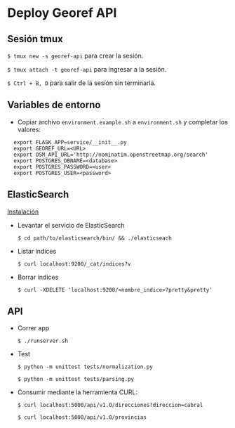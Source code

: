 # Deploy Georef API

## Sesión tmux

`$ tmux new -s georef-api`  para crear la sesión.

`$ tmux attach -t georef-api` para ingresar a la sesión.

`$ Ctrl + B, D` para salir de la sesión sin terminarla.

## Variables de entorno

- Copiar archivo `environment.example.sh` a `environment.sh` y completar los valores:

```
  export FLASK_APP=service/__init__.py
  export GEOREF_URL=<URL>
  export OSM_API_URL='http://nominatim.openstreetmap.org/search'
  export POSTGRES_DBNAME=<database>
  export POSTGRES_PASSWORD=<user>
  export POSTGRES_USER=<password>
```

## ElasticSearch

[Instalación](https://www.elastic.co/guide/en/elasticsearch/reference/current/_installation.html)

- Levantar el servicio de ElasticSearch

  `$ cd path/to/elasticsearch/bin/ && ./elasticseach`
  
  
- Listar índices

  `$ curl localhost:9200/_cat/indices?v`

- Borrar índices

  `$ curl -XDELETE 'localhost:9200/<nombre_indice>?pretty&pretty'`

## API 

- Correr app

  `$ ./runserver.sh`
  
  
- Test

  `$ python -m unittest tests/normalization.py`
  
  `$ python -m unittest tests/parsing.py`
  

- Consumir mediante la herramienta CURL:

  `$ curl localhost:5000/api/v1.0/direcciones?direccion=cabral`
  
  `$ curl localhost:5000/api/v1.0/provincias`

